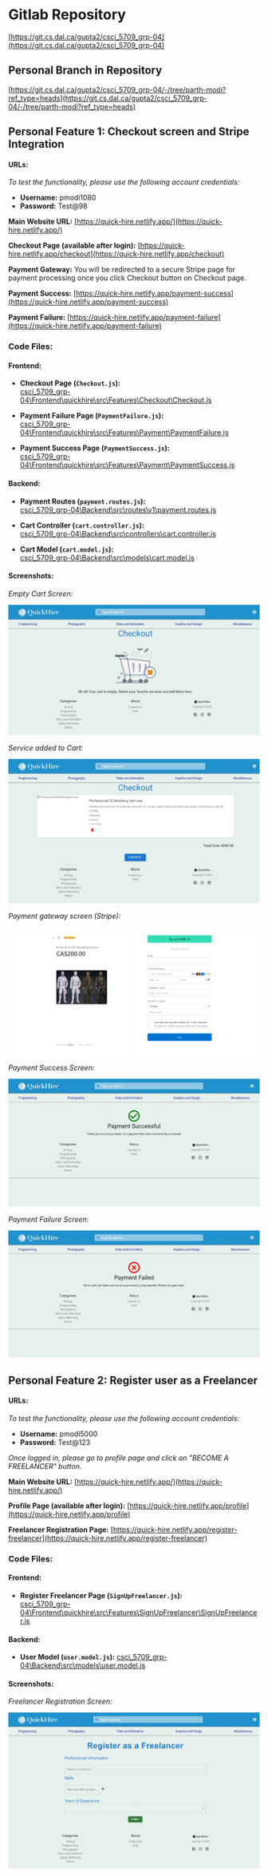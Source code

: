 # Gitlab Repository

[https://git.cs.dal.ca/gupta2/csci_5709_grp-04](https://git.cs.dal.ca/gupta2/csci_5709_grp-04)

## Personal Branch in Repository

[https://git.cs.dal.ca/gupta2/csci_5709_grp-04/-/tree/parth-modi?ref_type=heads](https://git.cs.dal.ca/gupta2/csci_5709_grp-04/-/tree/parth-modi?ref_type=heads)

## Personal Feature 1: Checkout screen and Stripe Integration

#### URLs:

_To test the functionality, please use the following account credentials:_

- **Username:** pmodi1080
- **Password:** Test@98

**Main Website URL:** [https://quick-hire.netlify.app/](https://quick-hire.netlify.app/)

**Checkout Page (available after login):** [https://quick-hire.netlify.app/checkout](https://quick-hire.netlify.app/checkout)

**Payment Gateway:** You will be redirected to a secure Stripe page for payment processing once you click Checkout button on Checkout page.

**Payment Success:** [https://quick-hire.netlify.app/payment-success](https://quick-hire.netlify.app/payment-success)

**Payment Failure:** [https://quick-hire.netlify.app/payment-failure](https://quick-hire.netlify.app/payment-failure)

### Code Files:

#### Frontend:

- **Checkout Page (`Checkout.js`):**  
  [csci_5709_grp-04\Frontend\quickhire\src\Features\Checkout\Checkout.js](https://git.cs.dal.ca/gupta2/csci_5709_grp-04/-/blob/main/Frontend/quickhire/src/Features/Checkout/Checkout.js?ref_type=heads)

- **Payment Failure Page (`PaymentFailure.js`):**  
  [csci_5709_grp-04\Frontend\quickhire\src\Features\Payment\PaymentFailure.js](https://git.cs.dal.ca/gupta2/csci_5709_grp-04/-/blob/main/Frontend/quickhire/src/Features/Payment/PaymentFailure.js?ref_type=heads)

- **Payment Success Page (`PaymentSuccess.js`):**  
  [csci_5709_grp-04\Frontend\quickhire\src\Features\Payment\PaymentSuccess.js](https://git.cs.dal.ca/gupta2/csci_5709_grp-04/-/blob/main/Frontend/quickhire/src/Features/Payment/PaymentSuccess.js?ref_type=heads)

#### Backend:

- **Payment Routes (`payment.routes.js`):**  
  [csci_5709_grp-04\Backend\src\routes\v1\payment.routes.js](https://git.cs.dal.ca/gupta2/csci_5709_grp-04/-/blob/main/Backend/src/routes/v1/payment.routes.js?ref_type=heads)

- **Cart Controller (`cart.controller.js`):**  
  [csci_5709_grp-04\Backend\src\controllers\cart.controller.js](https://git.cs.dal.ca/gupta2/csci_5709_grp-04/-/blob/main/Backend/src/controllers/cart.controller.js?ref_type=heads)

- **Cart Model (`cart.model.js`):**  
  [csci_5709_grp-04\Backend\src\models\cart.model.js](https://git.cs.dal.ca/gupta2/csci_5709_grp-04/-/blob/main/Backend/src/models/cart.model.js?ref_type=heads)

#### Screenshots:

_Empty Cart Screen:_

![Empty Cart Screen](./public/screenshots/EmptyCartScreen.jpeg)

_Service added to Cart:_

![Service added to Cart](./public/screenshots/CartScreen.jpeg)

_Payment gateway screen (Stripe):_

![Payment gateway screen (Stripe)](./public/screenshots/StripeIntegration.jpeg)

_Payment Success Screen:_

![Payment Success](./public/screenshots/PaymentSuccessScreen.jpeg)

_Payment Failure Screen:_

![Payment Failure](./public/screenshots/PaymentFailureScreen.jpeg)

## Personal Feature 2: Register user as a Freelancer

#### URLs:

_To test the functionality, please use the following account credentials:_

- **Username:** pmodi5000
- **Password:** Test@123

_Once logged in, please go to profile page and click on "BECOME A FREELANCER" button._

**Main Website URL:** [https://quick-hire.netlify.app/](https://quick-hire.netlify.app/)

**Profile Page (available after login):** [https://quick-hire.netlify.app/profile](https://quick-hire.netlify.app/profile)

**Freelancer Registration Page:** [https://quick-hire.netlify.app/register-freelancer](https://quick-hire.netlify.app/register-freelancer)

### Code Files:

#### Frontend:

- **Register Freelancer Page (`SignUpFreelancer.js`):**  
  [csci_5709_grp-04\Frontend\quickhire\src\Features\SignUpFreelancer\SignUpFreelancer.js](https://git.cs.dal.ca/gupta2/csci_5709_grp-04/-/blob/main/Frontend/quickhire/src/Features/SignUpFreelancer/SignUpFreelancer.js?ref_type=heads)

#### Backend:

- **User Model (`user.model.js`):**
  [csci_5709_grp-04\Backend\src\models\user.model.js](https://git.cs.dal.ca/gupta2/csci_5709_grp-04/-/blob/main/Backend/src/routes/v1/payment.routes.js?ref_type=heads)

#### Screenshots:

_Freelancer Registration Screen:_

![_Freelancer Registration Screen](./public/screenshots/FreelancerRegistration.jpeg)
